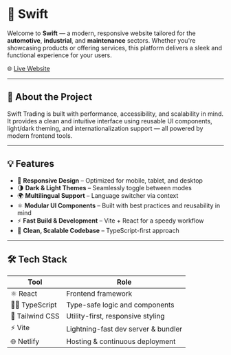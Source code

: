 # 🚀 Swift 

Welcome to **Swift** — a modern, responsive website tailored for the **automotive**, **industrial**, and **maintenance** sectors. Whether you're showcasing products or offering services, this platform delivers a sleek and functional experience for your users.

🌐 [Live Website](https://swift-trading.netlify.app)

---

## 🧠 About the Project

Swift Trading is built with performance, accessibility, and scalability in mind. It provides a clean and intuitive interface using reusable UI components, light/dark theming, and internationalization support — all powered by modern frontend tools.

---

## 💡 Features

- 🎨 **Responsive Design** – Optimized for mobile, tablet, and desktop
- 🌗 **Dark & Light Themes** – Seamlessly toggle between modes
- 🌍 **Multilingual Support** – Language switcher via context
- ⚛️ **Modular UI Components** – Built with best practices and reusability in mind
- ⚡ **Fast Build & Development** – Vite + React for a speedy workflow
- 🧼 **Clean, Scalable Codebase** – TypeScript-first approach

---

## 🛠️ Tech Stack

| Tool            | Role                                 |
|-----------------|--------------------------------------|
| ⚛️ React         | Frontend framework                   |
| 🧑‍💻 TypeScript   | Type-safe logic and components       |
| 💨 Tailwind CSS  | Utility-first, responsive styling    |
| ⚡ Vite          | Lightning-fast dev server & bundler  |
| 🌐 Netlify       | Hosting & continuous deployment      |
